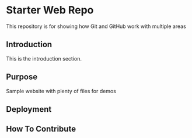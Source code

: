 # Starter Web Repo

This repository is for showing how Git and GitHub work with multiple areas

## Introduction
This is the introduction section.

## Purpose

Sample website with plenty of files for demos

## Deployment

## How To Contribute

